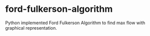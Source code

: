 # ford-fulkerson-algorithm
Python implemented Ford Fulkerson Algorithm to find max flow with graphical representation.
